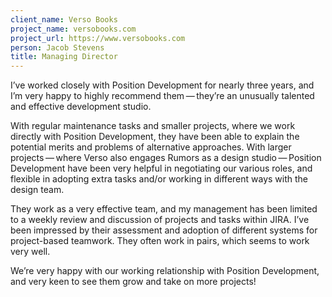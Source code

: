 ```yaml
---
client_name: Verso Books
project_name: versobooks.com
project_url: https://www.versobooks.com
person: Jacob Stevens
title: Managing Director
---
```

I’ve worked closely with Position Development for nearly three years, and I’m very happy to highly recommend them — they’re an unusually talented and effective development studio.

With regular maintenance tasks and smaller projects, where we work directly with Position Development, they have been able to explain the potential merits and problems of alternative approaches. With larger projects — where Verso also engages Rumors as a design studio — Position Development have been very helpful in negotiating our various roles, and flexible in adopting extra tasks and/or working in different ways with the design team.

They work as a very effective team, and my management has been limited to a weekly review and discussion of projects and tasks within JIRA. I’ve been impressed by their assessment and adoption of different systems for project-based teamwork. They often work in pairs, which seems to work very well.

We’re very happy with our working relationship with Position Development, and very keen to see them grow and take on more projects!